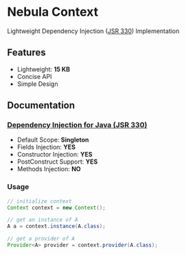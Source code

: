 Nebula Context
==============

Lightweight Dependency Injection ([JSR 330](https://www.jcp.org/en/jsr/detail?id=330)) Implementation


Features
--------

* Lightweight: **15 KB**
* Concise API
* Simple Design


Documentation
-------------

### [Dependency Injection for Java (JSR 330)](https://javaee.github.io/javaee-spec/javadocs/javax/inject/package-summary.html)
* Default Scope: **Singleton**
* Fields Injection: **YES**
* Constructor Injection: **YES**
* PostConstruct Support: **YES**
* Methods Injection: **NO**

### Usage
```java
// initialize context
Context context = new Context();

// get an instance of A
A a = context.instance(A.class);

// get a provider of A
Provider<A> provider = context.provider(A.class);
```
